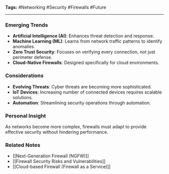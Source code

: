 **Tags:** #Networking #Security #Firewalls #Future

---

### **Emerging Trends**

- **Artificial Intelligence (AI)**: Enhances threat detection and response.
- **Machine Learning (ML)**: Learns from network traffic patterns to identify anomalies.
- **Zero Trust Security**: Focuses on verifying every connection, not just perimeter defense.
- **Cloud-Native Firewalls**: Designed specifically for cloud environments.

### **Considerations**

- **Evolving Threats**: Cyber threats are becoming more sophisticated.
- **IoT Devices**: Increasing number of connected devices requires scalable solutions.
- **Automation**: Streamlining security operations through automation.

### **Personal Insight**

As networks become more complex, firewalls must adapt to provide effective security without hindering performance.

### **Related Notes**

- [[Next-Generation Firewall (NGFW)]]
- [[Firewall Security Risks and Vulnerabilities]]
- [[Cloud-based Firewall (Firewall as a Service)]]